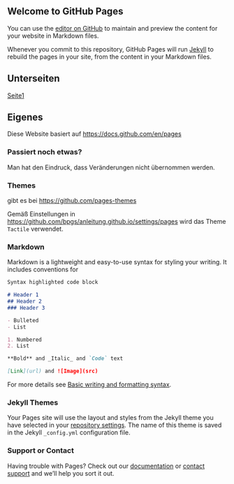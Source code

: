 ## Welcome to GitHub Pages

You can use the [editor on GitHub](https://github.com/bpgs/anleitung.github.io/edit/gh-pages/index.md) to maintain and preview the content for your website in Markdown files.

Whenever you commit to this repository, GitHub Pages will run [Jekyll](https://jekyllrb.com/) to rebuild the pages in your site, from the content in your Markdown files.

## Unterseiten

[Seite1](seite1)

## Eigenes

Diese Website basiert auf <https://docs.github.com/en/pages>

### Passiert noch etwas?

Man hat den Eindruck, dass Veränderungen nicht übernommen werden.

### Themes

gibt es bei <https://github.com/pages-themes>

Gemäß Einstellungen in <https://github.com/bpgs/anleitung.github.io/settings/pages> wird das Theme `Tactile` verwendet.

### Markdown

Markdown is a lightweight and easy-to-use syntax for styling your writing. It includes conventions for

```markdown
Syntax highlighted code block

# Header 1
## Header 2
### Header 3

- Bulleted
- List

1. Numbered
2. List

**Bold** and _Italic_ and `Code` text

[Link](url) and ![Image](src)
```

For more details see [Basic writing and formatting syntax](https://docs.github.com/en/github/writing-on-github/getting-started-with-writing-and-formatting-on-github/basic-writing-and-formatting-syntax).

### Jekyll Themes

Your Pages site will use the layout and styles from the Jekyll theme you have selected in your [repository settings](https://github.com/bpgs/anleitung.github.io/settings/pages). The name of this theme is saved in the Jekyll `_config.yml` configuration file.

### Support or Contact

Having trouble with Pages? Check out our [documentation](https://docs.github.com/categories/github-pages-basics/) or [contact support](https://support.github.com/contact) and we’ll help you sort it out.
